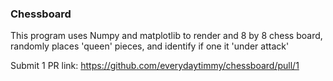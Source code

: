 ### Chessboard

This program uses Numpy and matplotlib to render and 8 by 8 chess board, randomly places 'queen' pieces, and identify if one it 'under attack'

Submit 1 PR link: https://github.com/everydaytimmy/chessboard/pull/1